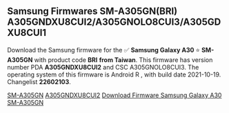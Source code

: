 <h2>Samsung Firmwares SM-A305GN(BRI) A305GNDXU8CUI2/A305GNOLO8CUI3/A305GDXU8CUI1</h2>
Download the Samsung firmware for the ✅ <strong>Samsung Galaxy A30 </strong> ⭐ <strong>SM-A305GN</strong> with product code <strong>BRI</strong> <strong> from Taiwan</strong>. This firmware has version number PDA <strong>A305GNDXU8CUI2</strong> and CSC A305GNOLO8CUI3. The operating system of this firmware is Android R , with build date 2021-10-19. Changelist <strong>22602103</strong>.


[SM-A305GN](https://samfirm.shop/samsung/model/SM-A305GN)
[A305GNDXU8CUI2](https://samfirm.shop/samsung/pda/A305GNDXU8CUI2)
[Download Firmware Samsung Galaxy A30 SM-A305GN](https://samfirm.shop/samsung/firmware/467471)
